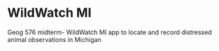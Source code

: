 # WildWatch MI
Geog 576 midterm- WildWatch MI app to locate and record distressed animal observations in Michigan
